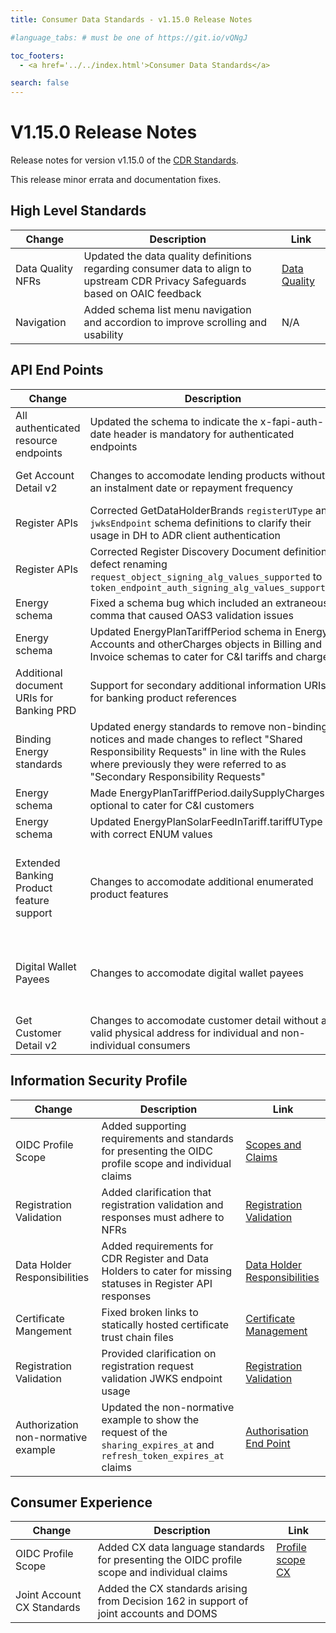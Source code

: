 ```yaml
---
title: Consumer Data Standards - v1.15.0 Release Notes

#language_tabs: # must be one of https://git.io/vQNgJ

toc_footers:
  - <a href='../../index.html'>Consumer Data Standards</a>

search: false
---
```


# V1.15.0 Release Notes
Release notes for version v1.15.0 of the [CDR Standards](../../index.html).

This release minor errata and documentation fixes.

## High Level Standards

|Change|Description|Link|
|------|-----------|----|
| Data Quality NFRs | Updated the data quality definitions regarding consumer data to align to upstream CDR Privacy Safeguards based on OAIC feedback | [Data Quality](../../#data-quality) |
| Navigation | Added schema list menu navigation and accordion to improve scrolling and usability | N/A |

## API End Points

|Change|Description|Link|
|------|-----------|----|
| All authenticated resource endpoints | Updated the schema to indicate the x-fapi-auth-date header is mandatory for authenticated endpoints | N/A |
| Get Account Detail v2 | Changes to accomodate lending products without an instalment date or repayment frequency | [Get Account Details](../../#get-account-detail)
| Register APIs | Corrected GetDataHolderBrands `registerUType` and `jwksEndpoint` schema definitions to clarify their usage in DH to ADR client authentication | [Register APIs](../../#register-apis)|
| Register APIs | Corrected Register Discovery Document definition defect renaming `request_object_signing_alg_values_supported` to `token_endpoint_auth_signing_alg_values_supported` | [Register APIs](../../#register-apis)|
| Energy schema | Fixed a schema bug which included an extraneous comma that caused OAS3 validation issues | [Energy Schema](../../#energy-apis) |
| Energy schema | Updated EnergyPlanTariffPeriod schema in Energy Accounts and otherCharges objects in Billing and Invoice schemas to cater for C&I tariffs and charges | [Energy Schema](../../#energy-apis) |
| Additional document URIs for Banking PRD | Support for secondary additional information URIs for banking product references | [Get Products](../../#get-products) |
| Binding Energy standards | Updated energy standards to remove non-binding notices and made changes to reflect "Shared Responsibility Requests" in line with the Rules where previously they were referred to as "Secondary Responsibility Requests" | [Energy Schema](../../#energy-apis) |
| Energy schema | Made EnergyPlanTariffPeriod.dailySupplyCharges optional to cater for C&I customers| [Energy Schema](../../#energy-apis) |
| Energy schema | Updated EnergyPlanSolarFeedInTariff.tariffUType with correct ENUM values | [Energy Schema](../../#energy-apis) |
| Extended Banking Product feature support | Changes to accomodate additional enumerated product features | [Get Account Details](../../#get-account-detail), and <br/>[Get Product Details](../../#get-product-detail) |
| Digital Wallet Payees | Changes to accomodate digital wallet payees | [Get Payees](../../#get-payees), and<br/>[Get Payee Detail](../../#get-payee-detail) |
| Get Customer Detail v2 | Changes to accomodate customer detail without a valid physical address for individual and non-individual consumers | [Get Customer Detail](../../#get-customer-detail)

## Information Security Profile

|Change|Description|Link|
|------|-----------|----|
| OIDC Profile Scope | Added supporting requirements and standards for presenting the OIDC profile scope and individual claims | [Scopes and Claims](../../#scopes-and-claims) |
| Registration Validation | Added clarification that registration validation and responses must adhere to NFRs | [Registration Validation](../../#client_registration) |
| Data Holder Responsibilities| Added requirements for CDR Register and Data Holders to cater for missing statuses in Register API responses | [Data Holder Responsibilities](../../#data-holder-responsibilities)|
| Certificate Mangement | Fixed broken links to statically hosted certificate trust chain files | [Certificate Management](../../#certificate-management)|
| Registration Validation | Provided clarification on registration request validation JWKS endpoint usage | [Registration Validation](../../#registration-validation)|
| Authorization non-normative example | Updated the non-normative example to show the request of the `sharing_expires_at` and `refresh_token_expires_at` claims | [Authorisation End Point](../../#authorisation-end-point) |


## Consumer Experience

|Change|Description|Link|
|------|-----------|----|
| OIDC Profile Scope | Added CX data language standards for presenting the OIDC profile scope and individual claims | [Profile scope CX](../../#profile-scope) |
| Joint Account CX Standards | Added the CX standards arising from Decision 162 in support of joint accounts and DOMS | [](../../#)|
